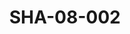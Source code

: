 ---
pid: SHA-08-002
title: SHA-08-002
language: en
collection: Sharhabil Ahmed
original_label: 
rights: Sharhabil Ahmed
location_of_original: Sharhabil Ahmed
photographer_or_studio: 
scanned_from: photograph 12.3 by 20.3
_date: 1971-1972
location: Khartoum, New Saint James
description: Sharhabil Ahmed's band
additional_notes: 
permission_display: 'yes'
on_server: 'no'
on_website: 'no'
permalink: /archive/en/sha-08-002.html
layout: photo-page
---
